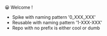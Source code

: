 😀 Welcome !

- Spike with naming pattern '0_XXX_XXX'
- Reusable with naming pattern '1-XXX-XXX'
- Repo with no prefix is either cool or dumb
